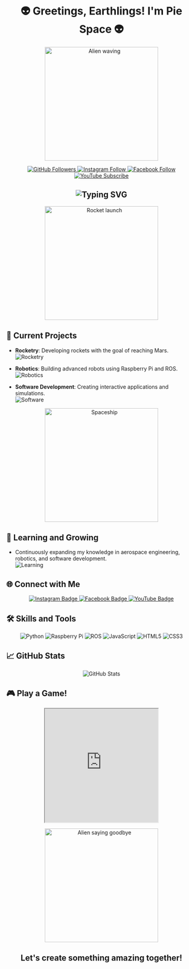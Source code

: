 <h1 align="center">
  👽 Greetings, Earthlings! I'm Pie Space 👽
</h1>

<p align="center">
  <img src="https://media.giphy.com/media/3o7abAHdYvZdBNnGZq/giphy.gif" alt="Alien waving" width="300"/>
</p>

<p align="center">
  <a href="https://github.com/PIEspace?tab=followers">
    <img src="https://img.shields.io/github/followers/PIEspace?label=Follow&style=social" alt="GitHub Followers"/>
  </a>
  <a href="https://instagram.com/creativeindia__/">
    <img src="https://img.shields.io/badge/Instagram-E4405F?style=for-the-badge&logo=instagram&logoColor=white" alt="Instagram Follow"/>
  </a>
  <a href="https://www.facebook.com/profile.php?id=100052831652668">
    <img src="https://img.shields.io/badge/Facebook-1877F2?style=for-the-badge&logo=facebook&logoColor=white" alt="Facebook Follow"/>
  </a>
  <a href="https://www.youtube.com/@PROJECTOCCUPYMARS">
    <img src="https://img.shields.io/badge/YouTube-FF0000?style=for-the-badge&logo=youtube&logoColor=white" alt="YouTube Subscribe"/>
  </a>
</p>

<h2 align="center">
  <img src="https://readme-typing-svg.herokuapp.com?color=%2336BCF7&size=24&center=true&vCenter=true&width=600&lines=On+a+Mission+to+Explore+the+Cosmos;Rocketry+Enthusiast;Robotics+Developer;Software+Innovator" alt="Typing SVG"/>
</h2>

<p align="center">
  <img src="https://media.giphy.com/media/fAnzw6YK33jMwzp5wp/giphy.gif" alt="Rocket launch" width="300"/>
</p>

## 🚀 Current Projects
- **Rocketry**: Developing rockets with the goal of reaching Mars. <br>
  ![Rocketry](https://img.shields.io/badge/Rocketry-🚀-blue)

- **Robotics**: Building advanced robots using Raspberry Pi and ROS. <br>
  ![Robotics](https://img.shields.io/badge/Robotics-🤖-green)

- **Software Development**: Creating interactive applications and simulations. <br>
  ![Software](https://img.shields.io/badge/Software-💻-red)

<p align="center">
  <img src="https://media.giphy.com/media/26AHG5KGFxSkUWw1i/giphy.gif" alt="Spaceship" width="300"/>
</p>

## 🌱 Learning and Growing
- Continuously expanding my knowledge in aerospace engineering, robotics, and software development. <br>
  ![Learning](https://img.shields.io/badge/Learning-📚-yellow)

## 🌐 Connect with Me
<p align="center">
  <a href="https://instagram.com/creativeindia__/">
    <img src="https://img.shields.io/badge/Instagram-E4405F?style=for-the-badge&logo=instagram&logoColor=white" alt="Instagram Badge"/>
  </a>
  <a href="https://www.facebook.com/profile.php?id=100052831652668">
    <img src="https://img.shields.io/badge/Facebook-1877F2?style=for-the-badge&logo=facebook&logoColor=white" alt="Facebook Badge"/>
  </a>
  <a href="https://www.youtube.com/@PROJECTOCCUPYMARS">
    <img src="https://img.shields.io/badge/YouTube-FF0000?style=for-the-badge&logo=youtube&logoColor=white" alt="YouTube Badge"/>
  </a>
</p>

## 🛠️ Skills and Tools
<p align="center">
  <img src="https://img.shields.io/badge/Python-3776AB?style=for-the-badge&logo=python&logoColor=white" alt="Python"/>
  <img src="https://img.shields.io/badge/Raspberry Pi-A22846?style=for-the-badge&logo=raspberry-pi&logoColor=white" alt="Raspberry Pi"/>
  <img src="https://img.shields.io/badge/ROS-22314E?style=for-the-badge&logo=ros&logoColor=white" alt="ROS"/>
  <img src="https://img.shields.io/badge/JavaScript-F7DF1E?style=for-the-badge&logo=javascript&logoColor=black" alt="JavaScript"/>
  <img src="https://img.shields.io/badge/HTML5-E34F26?style=for-the-badge&logo=html5&logoColor=white" alt="HTML5"/>
  <img src="https://img.shields.io/badge/CSS3-1572B6?style=for-the-badge&logo=css3&logoColor=white" alt="CSS3"/>
</p>

## 📈 GitHub Stats
<p align="center">
  <img src="https://github-readme-stats.vercel.app/api?username=PIEspace&show_icons=true&theme=radical" alt="GitHub Stats"/>
</p>

## 🎮 Play a Game!
<p align="center">
  <iframe src="https://snake-game.simplecoding.me/" width="300" height="300" title="Snake Game"></iframe>
</p>

<p align="center">
  <img src="https://media.giphy.com/media/3o6Mbjc28YFuR3UKOy/giphy.gif" alt="Alien saying goodbye" width="300"/>
</p>

<h2 align="center">
  Let's create something amazing together!
</h2>
